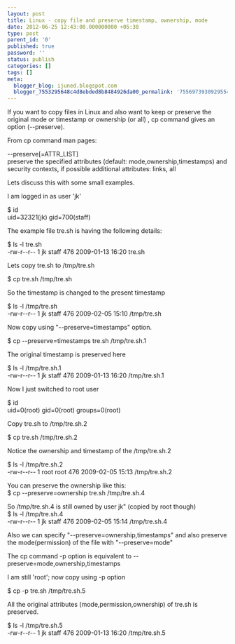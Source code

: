 ```yaml
---
layout: post
title: Linux - copy file and preserve timestamp, ownership, mode
date: 2012-06-25 12:43:00.000000000 +05:30
type: post
parent_id: '0'
published: true
password: ''
status: publish
categories: []
tags: []
meta:
  blogger_blog: ijuned.blogspot.com
  blogger_7553295648c4d8ebded8b8484926da00_permalink: '7556973930929554912'
---
```

<div dir="ltr" style="text-align:left;">
<div>If you want to copy <span class="IL_AD" id="IL_AD7">files<span class="IL_AD_ICON"></span></span> in Linux and also want to keep or preserve the original mode or timestamp or ownership (or all) , cp <span class="IL_AD" id="IL_AD5">command<span class="IL_AD_ICON"></span></span> gives an option (--preserve).</p>
<p>From cp command man pages:</p>
<p>--preserve[=ATTR_LIST]<br />preserve the <span class="IL_AD" id="IL_AD12">specified<span class="IL_AD_ICON"></span></span> attributes (default: mode,ownership,timestamps) and <span class="IL_AD" id="IL_AD11">security<span class="IL_AD_ICON"></span></span> contexts, if possible additional attributes: links, all</p>
<p>Lets discuss this with some small <span class="IL_AD" id="IL_AD4">examples<span class="IL_AD_ICON"></span></span>.</p>
<p>I am logged in as user 'jk'</p>
<p>$ id<br />uid=32321(jk) gid=700(staff)</p>
<p>The example file tre.sh is having the following details:</p>
<p>$ ls -l tre.sh<br />-rw-r--r-- 1 jk staff 476 2009-01-13 16:20 tre.sh</p>
<p>Lets copy tre.sh to /tmp/tre.sh</p>
<p>$ cp tre.sh /tmp/tre.sh</p>
<p>So the timestamp is changed to the <span class="IL_AD" id="IL_AD10">present<span class="IL_AD_ICON"></span></span> timestamp</p>
<p>$ ls -l /tmp/tre.sh<br />-rw-r--r-- 1 jk staff 476 2009-02-05 15:10 /tmp/tre.sh</p>
<p>Now copy using "--preserve=timestamps" option.</p>
<p>$ cp --preserve=timestamps tre.sh /tmp/tre.sh.1</p>
<p>The original timestamp is preserved here</p>
<p>$ ls -l /tmp/tre.sh.1<br />-rw-r--r-- 1 jk staff 476 2009-01-13 16:20 /tmp/tre.sh.1</p>
<p>Now I just switched to root user</p>
<p>$ id<br />uid=0(root) gid=0(root) groups=0(root)</p>
<p>Copy tre.sh to /tmp/tre.sh.2</p>
<p>$ cp tre.sh /tmp/tre.sh.2</p>
<p><span class="IL_AD" id="IL_AD8">Notice<span class="IL_AD_ICON"></span></span> the ownership and timestamp of the /tmp/tre.sh.2</p>
<p>$ ls -l /tmp/tre.sh.2<br />-rw-r--r-- 1 root root 476 2009-02-05 15:13 /tmp/tre.sh.2</p>
<p>You can preserve the ownership like this:<br />$ cp --preserve=ownership tre.sh /tmp/tre.sh.4</p>
<p>So /tmp/tre.sh.4 is still owned by user jk" (copied by root though)<br />$ ls -l /tmp/tre.sh.4<br />-rw-r--r-- 1 jk staff 476 2009-02-05 15:14 /tmp/tre.sh.4</p>
<p>Also we can specify "--preserve=ownership,timestamps" and also preserve the mode(permission) of the file with "--preserve=mode"</p>
<p>The cp command -p option is <span class="IL_AD" id="IL_AD6">equivalent<span class="IL_AD_ICON"></span></span> to --preserve=mode,ownership,timestamps</p>
<p>I am still 'root'; now copy using -p option</p>
<p>$ cp -p tre.sh /tmp/tre.sh.5</p>
<p>All the original attributes (mode,permission,ownership) of tre.sh is preserved.</p>
<p>$ ls -l /tmp/tre.sh.5<br />-rw-r--r-- 1 jk staff 476 2009-01-13 16:20 /tmp/tre.sh.5 </div>
</div>
